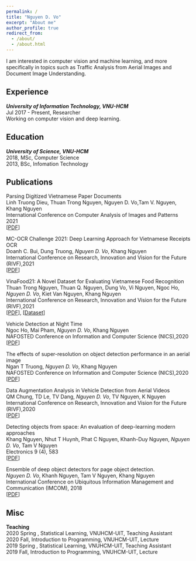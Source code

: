 ```yaml
---
permalink: /
title: "Nguyen D. Vo"
excerpt: "About me"
author_profile: true
redirect_from: 
  - /about/
  - /about.html
---
```


I am interested in computer vision and machine learning, and more specifically in topics such as Traffic Analysis from Aerial Images and Document Image Understanding.

## <a name="exp"></a> Experience

***University of Information Technology, VNU-HCM***<br/>
Jul 2017 - Present, Researcher<br/>
Working on computer vision and deep learning.<br/>

## <a name="edu"></a> Education

***University of Science, VNU-HCM***<br/>
2018, MSc, Computer Science<br/>
2013, BSc, Infomation Technology<br/>

## <a name="publication"></a> Publications

Parsing Digitized Vietnamese Paper Documents<br/>
Linh Truong Dieu, Thuan Trong Nguyen, Nguyen D. Vo,Tam V. Nguyen, Khang Nguyen<br/>
International Conference on Computer Analysis of Images and Patterns 2021<br/>
[[PDF](https://www.researchgate.net/publication/353347000_Parsing_Digitized_Vietnamese_Paper_Documents)]<br/>

MC-OCR Challenge 2021: Deep Learning Approach for Vietnamese Receipts OCR<br/>
Doanh C. Bui, Dung Truong, *Nguyen D. Vo*, Khang Nguyen<br/>
International Conference on Research, Innovation and Vision for the Future (RIVF),2021<br/>
[[PDF](https://www.researchgate.net/publication/352794568_MC-OCR_Challenge_2021_Deep_Learning_Approach_for_Vietnamese_Receipts_OCR)]<br/>

VinaFood21:  A Novel Dataset for Evaluating Vietnamese Food Recognition<br/>
Thuan Trong Nguyen, Thuan Q. Nguyen, Dung Vo, Vi Nguyen, Ngoc Ho, *Nguyen D. Vo*, Kiet Van Nguyen, Khang Nguyen<br/>
International Conference on Research, Innovation and Vision for the Future (RIVF),2021<br/>
[[PDF](https://www.researchgate.net/publication/352900778_VinaFood21_A_Novel_Dataset_for_Evaluating_Vietnamese_Food_Recognition)],
[[Dataset](https://github.com/nguyenvd-uit/uit-together-dataset/blob/main/VinaFood21.md)]<br/>

Vehicle Detection at Night Time<br/>
Ngoc Ho, Mai Pham, *Nguyen D. Vo*, Khang Nguyen<br/>
NAFOSTED Conference on Information and Computer Science (NICS),2020<br/>
[[PDF](https://ieeexplore.ieee.org/abstract/document/9335870)]<br/>

The effects of super-resolution on object detection performance in an aerial image<br/>
Ngan T Truong, *Nguyen D. Vo*, Khang Nguyen<br/>
NAFOSTED Conference on Information and Computer Science (NICS),2020<br/>
[[PDF](https://ieeexplore.ieee.org/abstract/document/9335859)]<br/>

Data Augmentation Analysis in Vehicle Detection from Aerial Videos<br/>
QM Chung, TD Le, TV Dang, *Nguyen D. Vo*, TV Nguyen, K Nguyen<br/>
International Conference on Research, Innovation and Vision for the Future (RIVF),2020<br/>
[[PDF](https://ieeexplore.ieee.org/abstract/document/9140740)]<br/>

Detecting objects from space: An evaluation of deep-learning modern approaches<br/>
Khang Nguyen, Nhut T Huynh, Phat C Nguyen, Khanh-Duy Nguyen, *Nguyen D. Vo*, Tam V Nguyen<br/>
Electronics 9 (4), 583<br/>
[[PDF](https://www.mdpi.com/2079-9292/9/4/583)]<br/>

Ensemble of deep object detectors for page object detection.<br/>
*Nguyen D. Vo*, Khanh Nguyen, Tam V Nguyen, Khang Nguyen<br/>
International Conference on Ubiquitous Information Management and Communication (IMCOM), 2018<br/>
[[PDF](https://dl.acm.org/doi/abs/10.1145/3164541.3164644)]<br/>

<!-- ## <a name="award"></a> Award

* Top 15 Zalo AI Challenge (Traffic Sign Detection)
## <a name="courses"></a> Courses

[Here](https://github.com/caodoanh2001/Certificates) -->

## <a name="misc"></a> Misc
**Teaching**<br/>
2020 Spring , Statistical Learning,  VNUHCM-UIT, Teaching Assistant<br/>
2020 Fall, Introduction to Programming, VNUHCM-UIT, Lecture<br/>
2019 Spring , Statistical Learning,  VNUHCM-UIT, Teaching Assistant<br/>
2019 Fall, Introduction to Programming, VNUHCM-UIT, Lecture<br/>